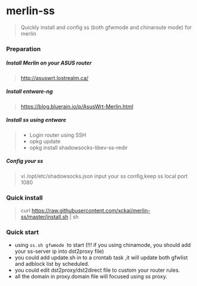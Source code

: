 # merlin-ss

>Quickly install and config ss (both gfwmode and chinaroute mode) for merlin
### Preparation
##### Install Merlin on your ASUS router
> http://asuswrt.lostrealm.ca/
##### Install entware-ng
>https://blog.bluerain.io/p/AsusWrt-Merlin.html
##### Install ss using entware
> - Login router using SSH
> - opkg update
> - opkg install shadowsocks-libev-ss-redir
##### Config your ss
> vi /opt/etc/shadowsocks.json 
> input your ss config,keep ss local port 1080
### Quick install
> curl https://raw.githubusercontent.com/xckai/merlin-ss/master/install.sh | sh

### Quick start
  - using `ss.sh gfwmode `to start (!!! if you using chinamode, you should add your ss-server ip into dst2proxy file)
  - you could add update.sh in to a crontab task ,it will update both gfwlist and adblock list by scheduled.
  - you could edit dst2proxy/dst2direct file to custom your router rules.
  - all the domain in proxy.domain file will focused using ss proxy.
